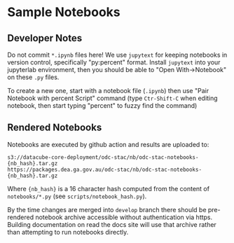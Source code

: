 # Sample Notebooks


## Developer Notes

Do not commit `*.ipynb` files here! We use `jupytext` for keeping notebooks in
version control, specifically "py:percent" format. Install `jupytext` into your
jupyterlab environment, then you should be able to "Open With->Notebook" on
these `.py` files.

To create a new one, start with a notebook file (`.ipynb`) then use "Pair
Notebook with percent Script" command (type `Ctr-Shift-C` when editing notebook,
then start typing "percent" to fuzzy find the command)


## Rendered Notebooks

Notebooks are executed by github action and results are uploaded to:

```
s3://datacube-core-deployment/odc-stac/nb/odc-stac-notebooks-{nb_hash}.tar.gz
https://packages.dea.ga.gov.au/odc-stac/nb/odc-stac-notebooks-{nb_hash}.tar.gz
```

Where `{nb_hash}` is a 16 character hash computed from the content of `notebooks/*.py` (see `scripts/notebook_hash.py`).

By the time changes are merged into `develop` branch there should be
pre-rendered notebook archive accessible without authentication via https.
Building documentation on read the docs site will use that archive rather than
attempting to run notebooks directly.
